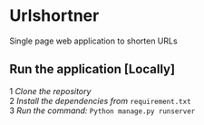 # Urlshortner
Single page web application to shorten URLs
## Run the application [Locally]
1 *Clone the repository*</br>
2 *Install the dependencies from* ```requirement.txt```</br>
3 *Run the command:* ```Python manage.py runserver```
